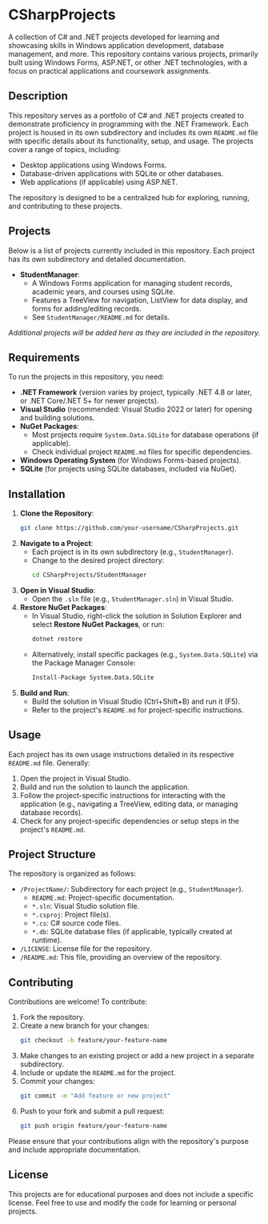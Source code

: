 # CSharpProjects

A collection of C# and .NET projects developed for learning and showcasing skills in Windows application development, database management, and more. This repository contains various projects, primarily built using Windows Forms, ASP.NET, or other .NET technologies, with a focus on practical applications and coursework assignments.

## Description

This repository serves as a portfolio of C# and .NET projects created to demonstrate proficiency in programming with the .NET Framework. Each project is housed in its own subdirectory and includes its own `README.md` file with specific details about its functionality, setup, and usage. The projects cover a range of topics, including:

- Desktop applications using Windows Forms.
- Database-driven applications with SQLite or other databases.
- Web applications (if applicable) using ASP.NET.

The repository is designed to be a centralized hub for exploring, running, and contributing to these projects.

## Projects

Below is a list of projects currently included in this repository. Each project has its own subdirectory and detailed documentation.

- **StudentManager**:
  - A Windows Forms application for managing student records, academic years, and courses using SQLite.
  - Features a TreeView for navigation, ListView for data display, and forms for adding/editing records.
  - See `StudentManager/README.md` for details.

*Additional projects will be added here as they are included in the repository.*

## Requirements

To run the projects in this repository, you need:

- **.NET Framework** (version varies by project, typically .NET 4.8 or later, or .NET Core/.NET 5+ for newer projects).
- **Visual Studio** (recommended: Visual Studio 2022 or later) for opening and building solutions.
- **NuGet Packages**:
  - Most projects require `System.Data.SQLite` for database operations (if applicable).
  - Check individual project `README.md` files for specific dependencies.
- **Windows Operating System** (for Windows Forms-based projects).
- **SQLite** (for projects using SQLite databases, included via NuGet).

## Installation

1. **Clone the Repository**:
   ```bash
   git clone https://github.com/your-username/CSharpProjects.git
   ```
2. **Navigate to a Project**:
   - Each project is in its own subdirectory (e.g., `StudentManager`).
   - Change to the desired project directory:
     ```bash
     cd CSharpProjects/StudentManager
     ```
3. **Open in Visual Studio**:
   - Open the `.sln` file (e.g., `StudentManager.sln`) in Visual Studio.
4. **Restore NuGet Packages**:
   - In Visual Studio, right-click the solution in Solution Explorer and select **Restore NuGet Packages**, or run:
     ```bash
     dotnet restore
     ```
   - Alternatively, install specific packages (e.g., `System.Data.SQLite`) via the Package Manager Console:
     ```bash
     Install-Package System.Data.SQLite
     ```
5. **Build and Run**:
   - Build the solution in Visual Studio (Ctrl+Shift+B) and run it (F5).
   - Refer to the project's `README.md` for project-specific instructions.

## Usage

Each project has its own usage instructions detailed in its respective `README.md` file. Generally:

1. Open the project in Visual Studio.
2. Build and run the solution to launch the application.
3. Follow the project-specific instructions for interacting with the application (e.g., navigating a TreeView, editing data, or managing database records).
4. Check for any project-specific dependencies or setup steps in the project's `README.md`.

## Project Structure

The repository is organized as follows:

- `/ProjectName/`: Subdirectory for each project (e.g., `StudentManager`).
  - `README.md`: Project-specific documentation.
  - `*.sln`: Visual Studio solution file.
  - `*.csproj`: Project file(s).
  - `*.cs`: C# source code files.
  - `*.db`: SQLite database files (if applicable, typically created at runtime).
- `/LICENSE`: License file for the repository.
- `/README.md`: This file, providing an overview of the repository.

## Contributing

Contributions are welcome! To contribute:

1. Fork the repository.
2. Create a new branch for your changes:
   ```bash
   git checkout -b feature/your-feature-name
   ```
3. Make changes to an existing project or add a new project in a separate subdirectory.
4. Include or update the `README.md` for the project.
5. Commit your changes:
   ```bash
   git commit -m "Add feature or new project"
   ```
6. Push to your fork and submit a pull request:
   ```bash
   git push origin feature/your-feature-name
   ```

Please ensure that your contributions align with the repository's purpose and include appropriate documentation.

## License

This projects are for educational purposes and does not include a specific license. Feel free to use and modify the code for learning or personal projects.
